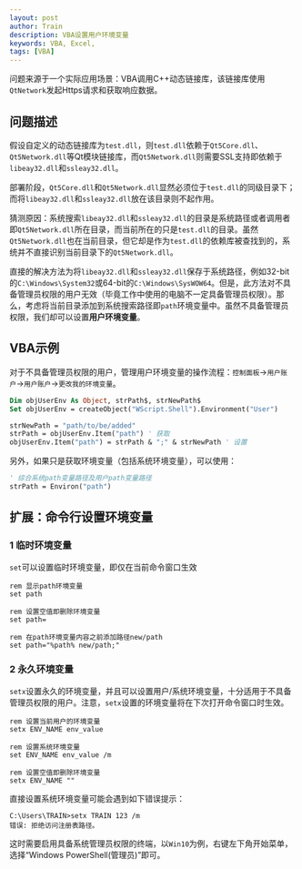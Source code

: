```yaml
---
layout: post
author: Train
description: VBA设置用户环境变量
keywords: VBA, Excel,
tags: [VBA]
---
```


问题来源于一个实际应用场景：VBA调用C++动态链接库，该链接库使用`QtNetwork`发起Https请求和获取响应数据。

## 问题描述

假设自定义的动态链接库为`test.dll`，则`test.dll`依赖于`Qt5Core.dll`、`Qt5Network.dll`等Qt模块链接库，而`Qt5Network.dll`则需要SSL支持即依赖于`libeay32.dll`和`ssleay32.dll`。

部署阶段，`Qt5Core.dll`和`Qt5Network.dll`显然必须位于`test.dll`的同级目录下；而将`libeay32.dll`和`ssleay32.dll`放在该目录则不起作用。

猜测原因：系统搜索`libeay32.dll`和`ssleay32.dll`的目录是系统路径或者调用者即`Qt5Network.dll`所在目录，而当前所在的只是`test.dll`的目录。虽然`Qt5Network.dll`也在当前目录，但它却是作为`test.dll`的依赖库被查找到的，系统并不直接识别当前目录下的`Qt5Network.dll`。

直接的解决方法为将`libeay32.dll`和`ssleay32.dll`保存于系统路径，例如32-bit的`C:\Windows\System32`或64-bit的`C:\Windows\SysWOW64`。但是，此方法对不具备管理员权限的用户无效（毕竟工作中使用的电脑不一定具备管理员权限）。那么，考虑将当前目录添加到系统搜索路径即`path`环境变量中。虽然不具备管理员权限，我们却可以设置**用户环境变量**。

## VBA示例

对于不具备管理员权限的用户，管理用户环境变量的操作流程：`控制面板`->`用户账户`->`用户账户`->`更改我的环境变量`。

``` vb
Dim objUserEnv As Object, strPath$, strNewPath$
Set objUserEnv = createObject("WScript.Shell").Environment("User")

strNewPath = "path/to/be/added"
strPath = objUserEnv.Item("path") ' 获取
objUserEnv.Item("path") = strPath & ";" & strNewPath ' 设置
```

另外，如果只是获取环境变量（包括系统环境变量），可以使用：

``` vb
' 综合系统path变量路径及用户path变量路径
strPath = Environ("path")
```

## 扩展：命令行设置环境变量

### 1 临时环境变量

`set`可以设置临时环境变量，即仅在当前命令窗口生效

```
rem 显示path环境变量
set path

rem 设置空值即删除环境变量
set path=

rem 在path环境变量内容之前添加路径new/path
set path="%path% new/path;"
```

### 2 永久环境变量

`setx`设置永久的环境变量，并且可以设置用户/系统环境变量，十分适用于不具备管理员权限的用户。注意，`setx`设置的环境变量将在下次打开命令窗口时生效。

```
rem 设置当前用户的环境变量
setx ENV_NAME env_value

rem 设置系统环境变量
set ENV_NAME env_value /m

rem 设置空值即删除环境变量
setx ENV_NAME ""
```

直接设置系统环境变量可能会遇到如下错误提示：

```
C:\Users\TRAIN>setx TRAIN 123 /m
错误: 拒绝访问注册表路径。
```

这时需要启用具备系统管理员权限的终端，以`Win10`为例，右键左下角开始菜单，选择“Windows PowerShell(管理员)”即可。